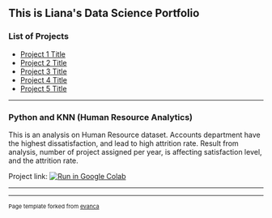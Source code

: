 ## This is Liana's Data Science Portfolio

### List of Projects

- [Project 1 Title](http://example.com/)
- [Project 2 Title](http://example.com/)
- [Project 3 Title](http://example.com/)
- [Project 4 Title](http://example.com/)
- [Project 5 Title](http://example.com/)

---

### Python and KNN (Human Resource Analytics)

This is an analysis on Human Resource dataset. Accounts department have the highest dissatisfaction, and lead to high attrition rate. Result from analysis, number of project assigned per year, is affecting satisfaction level, and the attrition rate.

Project link: 
[![Run in Google Colab](https://img.shields.io/badge/Colab-Run_in_Google_Colab-blue?logo=Google&logoColor=FDBA18)](https://colab.research.google.com/drive/1yxgKBbfMVYdHgxaFEjo02bG3tbtbeXmu?usp=sharing)

---







---
<p style="font-size:11px">Page template forked from <a href="https://github.com/evanca/quick-portfolio">evanca</a></p>
<!-- Remove above link if you don't want to attibute -->

